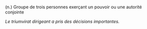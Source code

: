 (n.) Groupe de trois personnes exerçant un pouvoir ou une autorité conjointe

*Le triumvirat dirigeant a pris des décisions importantes.*